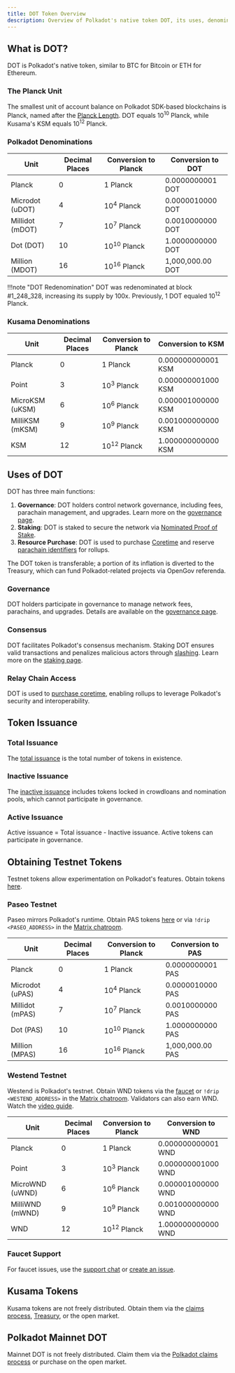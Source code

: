 ```yaml
---
title: DOT Token Overview
description: Overview of Polkadot's native token DOT, its uses, denominations, and how to obtain it.
---
```


## What is DOT?

DOT is Polkadot's native token, similar to BTC for Bitcoin or ETH for Ethereum.

### The Planck Unit

The smallest unit of account balance on Polkadot SDK-based blockchains is Planck, named after the [Planck Length](https://en.wikipedia.org/wiki/Planck_length). DOT equals 10<sup>10</sup> Planck, while Kusama's KSM equals 10<sup>12</sup> Planck.

### Polkadot Denominations

| Unit            | Decimal Places | Conversion to Planck   | Conversion to DOT |
| --------------- | -------------- | ---------------------- | ----------------- |
| Planck          | 0              | 1 Planck               | 0.0000000001 DOT  |
| Microdot (uDOT) | 4              | 10<sup>4</sup> Planck  | 0.0000010000 DOT  |
| Millidot (mDOT) | 7              | 10<sup>7</sup> Planck  | 0.0010000000 DOT  |
| Dot (DOT)       | 10             | 10<sup>10</sup> Planck | 1.0000000000 DOT  |
| Million (MDOT)  | 16             | 10<sup>16</sup> Planck | 1,000,000.00 DOT  |

!!!note "DOT Redenomination"
    DOT was redenominated at block #1_248_328, increasing its supply by 100x. Previously, 1 DOT equaled 10<sup>12</sup> Planck.

### Kusama Denominations

| Unit            | Decimal Places | Conversion to Planck   | Conversion to KSM  |
| --------------- | -------------- | ---------------------- | ------------------ |
| Planck          | 0              | 1 Planck               | 0.000000000001 KSM |
| Point           | 3              | 10<sup>3</sup> Planck  | 0.000000001000 KSM |
| MicroKSM (uKSM) | 6              | 10<sup>6</sup> Planck  | 0.000001000000 KSM |
| MilliKSM (mKSM) | 9              | 10<sup>9</sup> Planck  | 0.001000000000 KSM |
| KSM             | 12             | 10<sup>12</sup> Planck | 1.000000000000 KSM |

## Uses of DOT

DOT has three main functions:

1. **Governance**: DOT holders control network governance, including fees, parachain management, and upgrades. Learn more on the [governance page](./learn-polkadot-opengov.md).
2. **Staking**: DOT is staked to secure the network via [Nominated Proof of Stake](./learn-staking.md).
3. **Resource Purchase**: DOT is used to purchase [Coretime](../general/glossary.md#coretime) and reserve [parachain identifiers](../general/glossary.md#paraid) for rollups.

The DOT token is transferable; a portion of its inflation is diverted to the Treasury, which can fund Polkadot-related projects via OpenGov referenda.

### Governance

DOT holders participate in governance to manage network fees, parachains, and upgrades. Details are available on the [governance page](./learn-polkadot-opengov.md).

### Consensus

DOT facilitates Polkadot's consensus mechanism. Staking DOT ensures valid transactions and penalizes malicious actors through [slashing](./learn-offenses.md). Learn more on the [staking page](./learn-staking.md).

### Relay Chain Access

DOT is used to [purchase coretime](./learn-agile-coretime.md), enabling rollups to leverage Polkadot's security and interoperability.

## Token Issuance

### Total Issuance

The [total issuance](../general/chain-state-values.md) is the total number of tokens in existence.

### Inactive Issuance

The [inactive issuance](../general/chain-state-values.md) includes tokens locked in crowdloans and nomination pools, which cannot participate in governance.

### Active Issuance

Active issuance = Total issuance - Inactive issuance. Active tokens can participate in governance.

## Obtaining Testnet Tokens

Testnet tokens allow experimentation on Polkadot's features. Obtain tokens [here](https://faucet.polkadot.io/).

### Paseo Testnet

Paseo mirrors Polkadot's runtime. Obtain PAS tokens [here](https://faucet.polkadot.io/) or via `!drip <PASEO_ADDRESS>` in the [Matrix chatroom](https://matrix.to/#/#paseo_faucet:matrix.org).

| Unit            | Decimal Places | Conversion to Planck   | Conversion to PAS |
| --------------- | -------------- | ---------------------- | ----------------- |
| Planck          | 0              | 1 Planck               | 0.0000000001 PAS  |
| Microdot (uPAS) | 4              | 10<sup>4</sup> Planck  | 0.0000010000 PAS  |
| Millidot (mPAS) | 7              | 10<sup>7</sup> Planck  | 0.0010000000 PAS  |
| Dot (PAS)       | 10             | 10<sup>10</sup> Planck | 1.0000000000 PAS  |
| Million (MPAS)  | 16             | 10<sup>16</sup> Planck | 1,000,000.00 PAS  |

### Westend Testnet

Westend is Polkadot's testnet. Obtain WND tokens via the [faucet](https://faucet.polkadot.io/westend) or `!drip <WESTEND_ADDRESS>` in the [Matrix chatroom](https://matrix.to/#/#westend_faucet:matrix.org). Validators can also earn WND. Watch the [video guide](https://www.youtube.com/watch?v=0ji0ccZyb3k).

| Unit            | Decimal Places | Conversion to Planck   | Conversion to WND  |
| --------------- | -------------- | ---------------------- | ------------------ |
| Planck          | 0              | 1 Planck               | 0.000000000001 WND |
| Point           | 3              | 10<sup>3</sup> Planck  | 0.000000001000 WND |
| MicroWND (uWND) | 6              | 10<sup>6</sup> Planck  | 0.000001000000 WND |
| MilliWND (mWND) | 9              | 10<sup>9</sup> Planck  | 0.001000000000 WND |
| WND             | 12             | 10<sup>12</sup> Planck | 1.000000000000 WND |

### Faucet Support

For faucet issues, use the [support chat](https://matrix.to/#/#faucets-support:matrix.org) or [create an issue](https://github.com/paritytech/polkadot-testnet-faucet/issues/new/choose).

## Kusama Tokens

Kusama tokens are not freely distributed. Obtain them via the [claims process](https://claim.kusama.network/), [Treasury](./archive/learn-treasury.md), or the open market.

## Polkadot Mainnet DOT

Mainnet DOT is not freely distributed. Claim them via the [Polkadot claims process](https://claims.polkadot.network/) or purchase on the open market.
